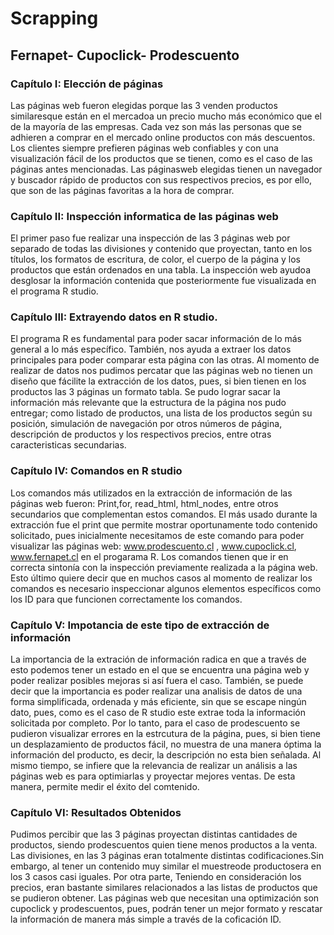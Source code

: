 # Scrapping
## Fernapet- Cupoclick- Prodescuento
### Capítulo I: Elección de páginas
Las páginas web fueron elegidas porque las 3 venden productos similaresque están en el mercadoa un precio mucho más económico que el de la mayoría de las empresas. Cada vez son más las personas que se adhieren a comprar en el mercado online productos con más descuentos. Los clientes siempre prefieren páginas web confiables y con una visualización fácil de los productos que se tienen, como es el caso de las páginas antes mencionadas. Las páginasweb elegidas tienen un navegador y buscador rápido de productos con sus respectivos precios, es por ello, que son de las páginas favoritas a la hora de comprar.
### Capítulo II: Inspección informatica de las páginas web
El primer paso fue realizar una inspección de las 3 páginas web por separado de todas las divisiones y contenido que proyectan, tanto en los títulos, los formatos de escritura, de color, el cuerpo de la página y los productos que están ordenados en una tabla. La inspección web ayudoa desglosar la información contenida que posteriormente fue visualizada en el programa R studio.
### Capítulo III: Extrayendo datos en R studio. 
El programa R es fundamental para poder sacar información de lo más general a lo más específico. También, nos ayuda a extraer los datos principales para poder comparar esta página con las otras. Al momento de realizar de datos nos pudimos percatar que las páginas web no tienen un diseño que fácilite la extracción de los datos, pues, si bien tienen en los productos las 3 páginas un formato tabla. Se pudo lograr sacar la información más relevante que la estructura de la página nos pudo entregar; como listado de productos, una lista de los productos según su posición, simulación de  navegación por otros números de página, descripción de productos y los respectivos precios, entre otras caracteristicas secundarias.
### Capítulo IV: Comandos en R studio
Los comandos más utilizados en la extracción de información de las páginas web fueron: Print,for, read_html, html_nodes, entre otros secundarios que complementan estos comandos. El más usado durante la extracción fue el print que permite mostrar oportunamente todo contenido solicitado, pues inicialmente necesitamos de este comando para poder visualizar las páginas web: www.prodescuento.cl , www.cupoclick.cl, www.fernapet.cl en el progarama R. Los comandos tienen que ir en correcta sintonía con la inspección previamente realizada a la página web. Esto último quiere decir que en muchos casos al momento de realizar los comandos es necesario inspeccionar algunos elementos específicos como los ID para que funcionen correctamente los comandos.
### Capítulo V: Impotancia de este tipo de extracción de información 
La importancia de la extración de  información radica en que a través de esto podemos tener un estado en el que se encuentra una página web y poder realizar posibles mejoras si así fuera el caso. También, se puede decir que la importancia es poder realizar una analisis de datos de una forma simplificada, ordenada y más eficiente, sin que se escape ningún dato, pues, como es el caso de R studio este extrae toda la información solicitada por completo. Por lo tanto, para el caso de prodescuento se pudieron visualizar errores en la estrcutura de la página, pues, si bien tiene un desplazamiento de productos fácil, no muestra de una manera óptima la información del producto, es decir, la descripción no esta bien señalada. Al mismo tiempo, se infiere que la relevancia de realizar un análisis a las páginas web es para optimiarlas y proyectar mejores ventas. De esta manera, permite medir el éxito del comtenido.
### Capítulo VI: Resultados Obtenidos 
Pudimos percibir que las 3 páginas proyectan distintas  cantidades de productos, siendo prodescuentos quien tiene menos productos a la venta. Las divisiones, en las 3 páginas eran totalmente distintas codificaciones.Sin embargo, al tener un contenido muy similar el muestreode productosera en los 3 casos casi iguales. Por otra parte, Teniendo en consideración los precios, eran bastante similares relacionados a las listas de productos que se pudieron obtener. Las páginas web que necesitan una optimización son cupoclick y prodescuentos, pues, podrán tener un mejor formato y rescatar la información de manera más simple a través de la coficación ID.
